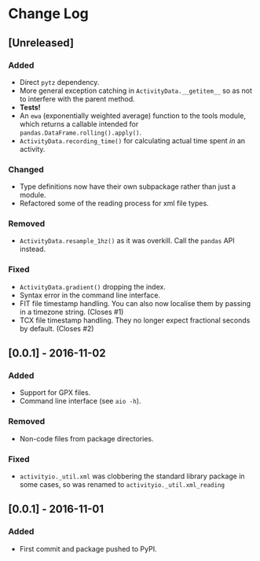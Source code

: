 # Change Log

## [Unreleased]
### Added
- Direct `pytz` dependency.
- More general exception catching in `ActivityData.__getitem__` so as not to interfere with the parent method.
- **Tests!**
- An `ewa` (exponentially weighted average) function to the tools module, which returns a callable intended for `pandas.DataFrame.rolling().apply()`.
- `ActivityData.recording_time()` for calculating actual time spent *in* an activity.

### Changed
- Type definitions now have their own subpackage rather than just a module.
- Refactored some of the reading process for xml file types.

### Removed
- `ActivityData.resample_1hz()` as it was overkill. Call the `pandas` API instead.

### Fixed
- `ActivityData.gradient()` dropping the index.
- Syntax error in the command line interface.
- FIT file timestamp handling. You can also now localise them by passing in a timezone string. (Closes #1)
- TCX file timestamp handling. They no longer expect fractional seconds by default. (Closes #2)

## [0.0.1] - 2016-11-02
### Added
- Support for GPX files.
- Command line interface (see `aio -h`).

### Removed
- Non-code files from package directories.

### Fixed
- `activityio._util.xml` was clobbering the standard library package in some cases, so was renamed to `activityio._util.xml_reading`

## [0.0.1] - 2016-11-01
### Added
- First commit and package pushed to PyPI.
